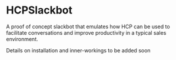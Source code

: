 # HCPSlackbot
A proof of concept slackbot that emulates how HCP can be used to facilitate conversations and improve productivity in a typical sales environment.

Details on installation and inner-workings to be added soon
